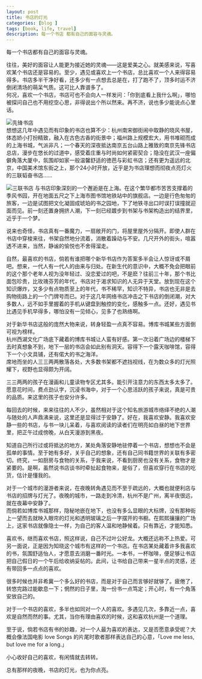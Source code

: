 ```yaml
---
layout: post
title: 书店的灯光
categories: [blog ]
tags: [book, life, travel]
description: 每一个书店 都有自己的面容与灵魂。
---
```


每一个书店都有自己的面容与灵魂。

往往，美好的面容让人能更为接近她的灵魂——这是爱美之心。就美感来说，写喜欢某个书店还是容易的。至少，遇见或喜欢上一个书店，总比喜欢一个人来得容易得多。书店多半干净好看，还多少有一点想去总是在，打了跑不了，顶多时运不济倒闭清场的萌呆气质。这可比人靠谱多了。  
何况，喜欢一个书店，书店可也不会向人一样发问：「你到底看上我什么啊」，哪怕被探问自己也不用挖空心思，非得说出个所以然来。再不济，说也多少能说点心里话。  

![先锋书店](http://dreamofbook.qiniudn.com/xianfengbookstore.jpg)  
想想这几年中遇见而有印象的书店也算不少：杭州南宋御街闹中取静的晓风书屋，体态娇小打扮精致，融入在古色古香的街景中；福州路上规模宏大，用书堆砌而成的上海书城，气派非凡；一个春天的深夜抵达南京五台山路上雅致的南京先锋书店总店，漫步在悠长的过道中，感受着庄重与时尚如何紧密契合；隐没在武汉一座偏僻角落大厦中，氛围却如家一般温馨舒适的徳芭与彩虹书店；还有更为遥远的北京，中国美术馆东街之上，那个24小时开放，近乎是为书店理想而彻夜点亮灯火的三联韬奋书店……
  
![三联书店](http://dreamofbook.qiniudn.com/sanlianbookstore.jpg)
与书店印象深刻的一个邂逅是在上海。在这个繁华都市苦苦支撑着的季风书园，开在地面五尺之下上海市图书馆地铁站中的旗舰店。一边是行色匆匆的旅客，一边是试图把文化凝固成琥珀的书之园地，下了地铁寻出口时误打误撞就迎面而见。前一刻还置身拥挤人潮，下一刻已经踱步到书架与书架构造出的结界里，近乎于一个梦。

说来也奇怪，书店真有一番魔力，一扇敞开的门，将屋里屋外分隔开。即使人群在书店中穿梭来往，书架自然地分流着，消散着躁动与不安。几尺开外的街头，喧嚣透不进来，当然，静谧的愉悦也不舍得溜走。

自然，最喜欢的书店，倘若有谁把哪个新华书店作为答案多半会让人惊讶或不屑吧。想来，一代人有一代人的由来与归处。在新生代的意识中，大概不免会把眼前的这个那个老年人视为没年轻过、没恋爱过的吧，不是麽？往前三十年，那个书比面包珍贵，比玫瑰芬芳的年代，书店对于渴求知识的人无异于天堂。放到现在这个知识爆炸，又多少有点物质至上的年代，书不稀罕，知识不特异，书店也无非是去购物街路上的一个门牌号而已。对于这几年网络书店冲击之下书店的倒闭潮，对大多数人，远不如手里握着的手机从键盘到触控的变化，感触多一点。还好，遇见书比遇见手机早得多，哪怕没有一见倾心，见多了也熟络啊。

对于新华书店这般的庞然大物来说，转身轻盈一点真不容易。博库书城某些方面倒可视为榜样。  
杭州西湖文化广场底下藏着的博库书城让人蛮有好感。第一次沿着广场边的楼梯下去时真想象不到，地下一层的书店会如此别有洞天。容得下一个露天咖啡馆，容得下一个小文具铺，还有偌大的书之海洋。  
席地而坐的人三三两两散落各处，大多数书架都不遮挡视线，在为数众多的灯光照耀下，视野也显得颇为开阔。

三三两两的孩子在漫画和儿童读物专区尤其多。能引开注意力的东西太多太多了。愿意花时间，费点劲认字，沉浸书海中，对于一个心思活跃的孩子来说，真是可贵的品质。来这里的孩子也安分许多。

每回去的时候，来来往往的人不少，虽然相对于这个知名旅游城市络绎不绝的人潮与随处的人声鼎沸来说，这里还是显得过于安静了。好在，我喜欢安静。我喜欢安静一些的书店，与书一块儿呆着，与喜欢阅读的读者们在明亮如白昼的地下世界里，把正午过成傍晚，从白天漫游到黑夜。

知道自己所行过或将抵达的地方，某处角落安静地驻停着一个书店，想想也不会是孤单的事情。至于她有多好，关乎自己的想象，还有自己同书籍世界的关联有多密切。终究，一如厨房与食物的关系，于我来说，不看到厨房也没有关系，食物才是紧要的。是啊，虽然说书店谈书时牵扯起食物来，是俗了，但喜欢穿行在书店的吃货，估计是懂我的。

对于一个城市的漫游者来说，在夜晚转角遇见而不至于疏远的，大概也就便利店与书店的招牌与灯光了。夜晚的城市，一路走到冷清，杭州不是广州，离半夜很远，就在夜幕中安静了。  
而倘若如博库书城那样，隐秘地嵌在地下，也没有多么显眼的大标牌，没有那种街上一望而去就映入眼帘的灯光和透明玻璃之后一字摆开的书橱。在熙熙攘攘的广场上，这家书店就像隐士一样，为自己的客人温和地静候着。只有靠近，才能知悉。  

喜欢书，继而喜欢书店，照这样说，自己不过叶公好龙。大概还远称不上热爱。可另一面说，正是因为知晓这个城市有这样的一个书店。在书店某处藏着许多我喜欢的书，氛围舒适怡人，才愿意去消磨一番时光。一本书，一杯咖啡，便足够让书店把自己假日的一个午后给收纳妥帖的。此间，让书给自己带来一星半点的灵感，还有带回多一点点的喜欢。  

很多时候也并非希冀一个多么好的书店，而是对于自己而言够好就够了。疲倦了，转悠完路过能歇息一下；惘然的日子里，淘一份书一点笃定；开心时，有一个角落安放自己的。  

对于一个书店的喜欢，多半也如同对一个人的喜欢。多遇见几次，多靠近一点，喜欢是自然而然的事。尤其，当你有理由喜欢的时候，这和喜欢杭州是一个道理。

至于说，倘若书店有书的妙趣，对一个人最为喜欢的表达，又是否愿意承受呢？大概会像法国电影 love Songs 的片尾时歌者那样表达自己的心意，「Love me less, but love me for a long.」

小心收好自己的喜欢，有闲情就去转转。

总有那样的夜晚，书店的灯光，也为你点亮。
